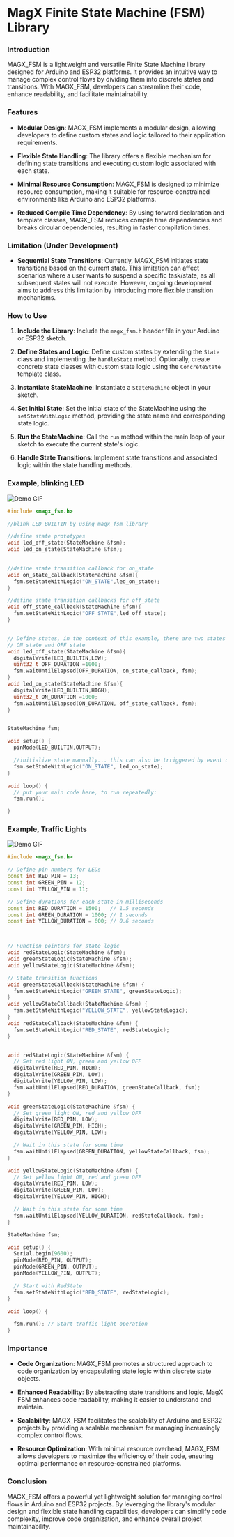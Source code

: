 # **MagX Finite State Machine (FSM) Library**

### Introduction
MAGX_FSM is a lightweight and versatile Finite State Machine library designed for Arduino and ESP32 platforms. It provides an intuitive way to manage complex control flows by dividing them into discrete states and transitions. With MAGX_FSM, developers can streamline their code, enhance readability, and facilitate maintainability.

### Features
- **Modular Design**: MAGX_FSM implements a modular design, allowing developers to define custom states and logic tailored to their application requirements.
  
- **Flexible State Handling**: The library offers a flexible mechanism for defining state transitions and executing custom logic associated with each state.

- **Minimal Resource Consumption**: MAGX_FSM is designed to minimize resource consumption, making it suitable for resource-constrained environments like Arduino and ESP32 platforms.

- **Reduced Compile Time Dependency**: By using forward declaration and template classes, MAGX_FSM reduces compile time dependencies and breaks circular dependencies, resulting in faster compilation times.

### Limitation (Under Development)
- **Sequential State Transitions**: Currently, MAGX_FSM initiates state transitions based on the current state. This limitation can affect scenarios where a user wants to suspend a specific task/state, as all subsequent states will not execute. However, ongoing development aims to address this limitation by introducing more flexible transition mechanisms.

### How to Use
1. **Include the Library**: Include the `magx_fsm.h` header file in your Arduino or ESP32 sketch.

2. **Define States and Logic**: Define custom states by extending the `State` class and implementing the `handleState` method. Optionally, create concrete state classes with custom state logic using the `ConcreteState` template class.

3. **Instantiate StateMachine**: Instantiate a `StateMachine` object in your sketch.

4. **Set Initial State**: Set the initial state of the StateMachine using the `setStateWithLogic` method, providing the state name and corresponding state logic.

5. **Run the StateMachine**: Call the `run` method within the main loop of your sketch to execute the current state's logic.

6. **Handle State Transitions**: Implement state transitions and associated logic within the state handling methods.

### Example, blinking LED
![Demo GIF](giffs/blink.gif)

```cpp
#include <magx_fsm.h>

//blink LED_BUILTIN by using magx_fsm library

//define state prototypes
void led_off_state(StateMachine &fsm);
void led_on_state(StateMachine &fsm);

 
//define state transition callback for on_state
void on_state_callback(StateMachine &fsm){
  fsm.setStateWithLogic("ON_STATE",led_on_state);
}

//define state transition callbacks for off_state
void off_state_callback(StateMachine &fsm){
  fsm.setStateWithLogic("OFF_STATE",led_off_state);
}


// Define states, in the context of this example, there are two states
// ON state and OFF state
void led_off_state(StateMachine &fsm){
  digitalWrite(LED_BUILTIN,LOW);
  uint32_t OFF_DURATION =1000;
  fsm.waitUntilElapsed(OFF_DURATION, on_state_callback, fsm);
}
void led_on_state(StateMachine &fsm){
  digitalWrite(LED_BUILTIN,HIGH);
  uint32_t ON_DURATION =1000;
  fsm.waitUntilElapsed(ON_DURATION, off_state_callback, fsm);
}


StateMachine fsm;

void setup() {
  pinMode(LED_BUILTIN,OUTPUT);

  //initialize state manually... this can also be trriggered by event or condition
  fsm.setStateWithLogic("ON_STATE", led_on_state);
}

void loop() {
  // put your main code here, to run repeatedly:
  fsm.run();

}
```
### Example, Traffic Lights
![Demo GIF](giffs/trafficLight.gif)

```cpp
#include <magx_fsm.h>

// Define pin numbers for LEDs
const int RED_PIN = 13;
const int GREEN_PIN = 12;
const int YELLOW_PIN = 11;

// Define durations for each state in milliseconds
const int RED_DURATION = 1500;   // 1.5 seconds
const int GREEN_DURATION = 1000; // 1 seconds
const int YELLOW_DURATION = 600; // 0.6 seconds



// Function pointers for state logic
void redStateLogic(StateMachine &fsm);
void greenStateLogic(StateMachine &fsm);
void yellowStateLogic(StateMachine &fsm);

// State transition functions
void greenStateCallback(StateMachine &fsm) {
  fsm.setStateWithLogic("GREEN_STATE", greenStateLogic);
}
void yellowStateCallback(StateMachine &fsm) {
  fsm.setStateWithLogic("YELLOW_STATE", yellowStateLogic);
}
void redStateCallback(StateMachine &fsm) {
  fsm.setStateWithLogic("RED_STATE", redStateLogic);
}


void redStateLogic(StateMachine &fsm) {
  // Set red light ON, green and yellow OFF
  digitalWrite(RED_PIN, HIGH);
  digitalWrite(GREEN_PIN, LOW);
  digitalWrite(YELLOW_PIN, LOW);
  fsm.waitUntilElapsed(RED_DURATION, greenStateCallback, fsm);
}

void greenStateLogic(StateMachine &fsm) {
  // Set green light ON, red and yellow OFF
  digitalWrite(RED_PIN, LOW);
  digitalWrite(GREEN_PIN, HIGH);
  digitalWrite(YELLOW_PIN, LOW);

  // Wait in this state for some time
  fsm.waitUntilElapsed(GREEN_DURATION, yellowStateCallback, fsm);
}

void yellowStateLogic(StateMachine &fsm) {
  // Set yellow light ON, red and green OFF
  digitalWrite(RED_PIN, LOW);
  digitalWrite(GREEN_PIN, LOW);
  digitalWrite(YELLOW_PIN, HIGH);

  // Wait in this state for some time
  fsm.waitUntilElapsed(YELLOW_DURATION, redStateCallback, fsm);
}

StateMachine fsm;

void setup() {
  Serial.begin(9600);
  pinMode(RED_PIN, OUTPUT);
  pinMode(GREEN_PIN, OUTPUT);
  pinMode(YELLOW_PIN, OUTPUT);

  // Start with RedState
  fsm.setStateWithLogic("RED_STATE", redStateLogic);
}

void loop() {

  fsm.run(); // Start traffic light operation
}

```


### Importance
- **Code Organization**: MAGX_FSM promotes a structured approach to code organization by encapsulating state logic within discrete state objects.
  
- **Enhanced Readability**: By abstracting state transitions and logic, MagX FSM enhances code readability, making it easier to understand and maintain.

- **Scalability**: MAGX_FSM facilitates the scalability of Arduino and ESP32 projects by providing a scalable mechanism for managing increasingly complex control flows.

- **Resource Optimization**: With minimal resource overhead, MAGX_FSM allows developers to maximize the efficiency of their code, ensuring optimal performance on resource-constrained platforms.

### Conclusion
MAGX_FSM offers a powerful yet lightweight solution for managing control flows in Arduino and ESP32 projects. By leveraging the library's modular design and flexible state handling capabilities, developers can simplify code complexity, improve code organization, and enhance overall project maintainability.
